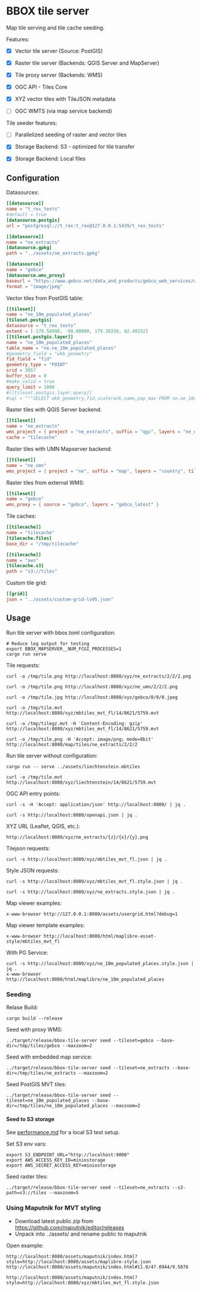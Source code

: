 # BBOX tile server

Map tile serving and tile cache seeding.

Features:
- [x] Vector tile server (Source: PostGIS)
- [x] Raster tile server (Backends: QGIS Server and MapServer)
- [x] Tile proxy server (Backends: WMS)
- [x] OGC API - Tiles Core
- [x] XYZ vector tiles with TileJSON metadata
- [ ] OGC WMTS (via map service backend)


Tile seeder features:
- [ ] Parallelized seeding of raster and vector tiles
- [x] Storage Backend: S3 - optimized for tile transfer
- [x] Storage Backend: Local files


## Configuration

Datasources:
```toml
[[datasource]]
name = "t_rex_tests"
#default = true
[datasource.postgis]
url = "postgresql://t_rex:t_rex@127.0.0.1:5439/t_rex_tests"

[[datasource]]
name = "ne_extracts"
[datasource.gpkg]
path = "../assets/ne_extracts.gpkg"

[[datasource]]
name = "gebco"
[datasource.wms_proxy]
baseurl = "https://www.gebco.net/data_and_products/gebco_web_services/web_map_service/mapserv?version=1.3.0"
format = "image/jpeg"
```

Vector tiles from PostGIS table:
```toml
[[tileset]]
name = "ne_10m_populated_places"
[tileset.postgis]
datasource = "t_rex_tests"
extent = [-179.58998, -90.00000, 179.38330, 82.48332]
[[tileset.postgis.layer]]
name = "ne_10m_populated_places"
table_name = "ne.ne_10m_populated_places"
#geometry_field = "wkb_geometry"
fid_field = "fid"
geometry_type = "POINT"
srid = 3857
buffer_size = 0
#make_valid = true
query_limit = 1000
#[[tileset.postgis.layer.query]]
#sql = """SELECT wkb_geometry,fid,scalerank,name,pop_max FROM ne.ne_10m_populated_places"""
```

Raster tiles with QGIS Server backend:
```toml
[[tileset]]
name = "ne_extracts"
wms_project = { project = "ne_extracts", suffix = "qgz", layers = "ne_extracts" }
cache = "tilecache"
```

Raster tiles with UMN Mapserver backend:
```toml
[[tileset]]
name = "ne_umn"
wms_project = { project = "ne", suffix = "map", layers = "country", tile_size = 512 }
```

Raster tiles from external WMS:
```toml
[[tileset]]
name = "gebco"
wms_proxy = { source = "gebco", layers = "gebco_latest" }
```

Tile caches:
```toml
[[tilecache]]
name = "tilecache"
[tilecache.files]
base_dir = "/tmp/tilecache"

[[tilecache]]
name = "aws"
[tilecache.s3]
path = "s3://tiles"
```

Custom tile grid:
```toml
[[grid]]
json = "../assets/custom-grid-lv95.json"
```


## Usage

Run tile server with bbox.toml configuration:

    # Reduce log output for testing
    export BBOX_MAPSERVER__NUM_FCGI_PROCESSES=1
    cargo run serve

Tile requests:

    curl -o /tmp/tile.png http://localhost:8080/xyz/ne_extracts/2/2/2.png

    curl -o /tmp/tile.png http://localhost:8080/xyz/ne_umn/2/2/2.png

    curl -o /tmp/tile.jpg http://localhost:8080/xyz/gebco/0/0/0.jpeg

    curl -o /tmp/tile.mvt http://localhost:8080/xyz/mbtiles_mvt_fl/14/8621/5759.mvt

    curl -o /tmp/tilegz.mvt -H 'Content-Encoding: gzip' http://localhost:8080/xyz/mbtiles_mvt_fl/14/8621/5759.mvt

    curl -o /tmp/tile.png -H 'Accept: image/png; mode=8bit' http://localhost:8080/map/tiles/ne_extracts/2/2/2

Run tile server without configuration:

    cargo run -- serve ../assets/liechtenstein.mbtiles

    curl -o /tmp/tile.mvt http://localhost:8080/xyz/liechtenstein/14/8621/5759.mvt

OGC API entry points:

    curl -s -H 'Accept: application/json' http://localhost:8080/ | jq .

    curl -s http://localhost:8080/openapi.json | jq .

XYZ URL (Leaflet, QGIS, etc.):

    http://localhost:8080/xyz/ne_extracts/{z}/{x}/{y}.png

Tilejson requests:

    curl -s http://localhost:8080/xyz/mbtiles_mvt_fl.json | jq .

Style JSON requests:

    curl -s http://localhost:8080/xyz/mbtiles_mvt_fl.style.json | jq .

    curl -s http://localhost:8080/xyz/ne_extracts.style.json | jq .

Map viewer examples:

    x-www-browser http://127.0.0.1:8080/assets/usergrid.html?debug=1

Map viewer template examples:

    x-www-browser http://localhost:8080/html/maplibre-asset-style/mbtiles_mvt_fl

With PG Service:

    curl -s http://localhost:8080/xyz/ne_10m_populated_places.style.json | jq .
    x-www-browser http://localhost:8080/html/maplibre/ne_10m_populated_places


### Seeding

Relase Build:

    cargo build --release

Seed with proxy WMS:

    ../target/release/bbox-tile-server seed --tileset=gebco --base-dir=/tmp/tiles/gebco --maxzoom=2

Seed with embedded map service:

    ../target/release/bbox-tile-server seed --tileset=ne_extracts --base-dir=/tmp/tiles/ne_extracts --maxzoom=2

Seed PostGIS MVT tiles:

    ../target/release/bbox-tile-server seed --tileset=ne_10m_populated_places --base-dir=/tmp/tiles/ne_10m_populated_places --maxzoom=2

#### Seed to S3 storage

See [performance.md](./performance.md) for a local S3 test setup.

Set S3 env vars:

    export S3_ENDPOINT_URL="http://localhost:9000"
    export AWS_ACCESS_KEY_ID=miniostorage
    export AWS_SECRET_ACCESS_KEY=miniostorage

Seed raster tiles:

    ../target/release/bbox-tile-server seed --tileset=ne_extracts --s3-path=s3://tiles --maxzoom=5


### Using Maputnik for MVT styling

* Download latest public.zip from https://github.com/maputnik/editor/releases
* Unpack into ../assets/ and rename public to maputnik

Open example:

    http://localhost:8080/assets/maputnik/index.html?style=http://localhost:8080/assets/maplibre-style.json
    http://localhost:8080/assets/maputnik/index.html#11.0/47.0944/9.5076

    http://localhost:8080/assets/maputnik/index.html?style=http://localhost:8080/xyz/mbtiles_mvt_fl.style.json
